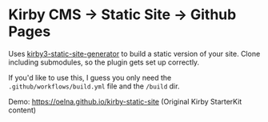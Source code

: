 # Kirby CMS → Static Site → Github Pages

Uses [kirby3-static-site-generator](https://github.com/d4l-data4life/kirby3-static-site-generator) to build a static version of your site.
Clone including submodules, so the plugin gets set up correctly.

If you'd like to use this, I guess you only need the `.github/workflows/build.yml` file and the `/build` dir. 

Demo: https://oelna.github.io/kirby-static-site (Original Kirby StarterKit content)
